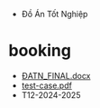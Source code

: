 - Đồ Án Tốt Nghiệp
# booking
- [ĐATN_FINAL.docx](https://github.com/user-attachments/files/18734784/DATN_FINAL.docx)
- [test-case.pdf](https://github.com/user-attachments/files/18734864/test-case.pdf)
- T12-2024-2025
